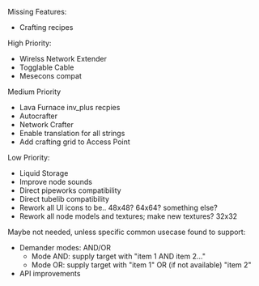 Missing Features:
- Crafting recipes

High Priority:
- Wirelss Network Extender
- Togglable Cable
- Mesecons compat

Medium Priority
- Lava Furnace inv_plus recpies
- Autocrafter
- Network Crafter
- Enable translation for all strings
- Add crafting grid to Access Point

Low Priority:
- Liquid Storage
- Improve node sounds
- Direct pipeworks compatibility
- Direct tubelib compatibility
- Rework all UI icons to be.. 48x48? 64x64? something else?
- Rework all node models and textures; make new textures? 32x32

Maybe not needed, unless specific common usecase found to support:
- Demander modes: AND/OR 
  - Mode AND: supply target with "item 1 AND item 2..."
  - Mode OR: supply target with "item 1" OR (if not available) "item 2"
- API improvements
